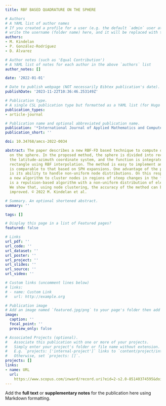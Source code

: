 ```yaml
---
title: RBF BASED QUADRATURE ON THE SPHERE

# Authors
# A YAML list of author names
# If you created a profile for a user (e.g. the default `admin` user at `content/authors/admin/`), 
# write the username (folder name) here, and it will be replaced with their full name and linked to their profile.
authors:
- M. Kindelan
- P. González-Rodríguez
- D. Álvarez

# Author notes (such as 'Equal Contribution')
# A YAML list of notes for each author in the above `authors` list
author_notes: []

date: '2022-01-01'

# Date to publish webpage (NOT necessarily Bibtex publication's date).
publishDate: '2023-11-22T10:36:46.253149Z'

# Publication type.
# A single CSL publication type but formatted as a YAML list (for Hugo requirements).
publication_types:
- article-journal

# Publication name and optional abbreviated publication name.
publication: '*International Journal of Applied Mathematics and Computer Science*'
publication_short: ''

doi: 10.34768/amcs-2022-0034

abstract: The paper describes a new RBF-FD based technique to compute quadrature weights
  on the sphere. In the proposed method, the sphere is divided into rectangles in
  the latitude-azimuth coordinate system, and the function is integrated over each
  rectangle using RBF interpolation. The method is easy to implement and its accuracy
  is comparable to that based on SPH expansions. One advantage of the proposed method
  is its ability to handle non-uniform node distributions. On this respect, we propose
  a new algorithm to cluster nodes in regions of steep changes in the function. It
  is a repulsion-based algorithm with a non-uniform distribution of electrical charges.
  We show that, using node clustering, the accuracy of the method can be significantly
  improved. © 2022 M. Kindelan et al.

# Summary. An optional shortened abstract.
summary: ''

tags: []

# Display this page in a list of Featured pages?
featured: false

# Links
url_pdf: ''
url_code: ''
url_dataset: ''
url_poster: ''
url_project: ''
url_slides: ''
url_source: ''
url_video: ''

# Custom links (uncomment lines below)
# links:
# - name: Custom Link
#   url: http://example.org

# Publication image
# Add an image named `featured.jpg/png` to your page's folder then add a caption below.
image:
  caption: ''
  focal_point: ''
  preview_only: false

# Associated Projects (optional).
#   Associate this publication with one or more of your projects.
#   Simply enter your project's folder or file name without extension.
#   E.g. `projects: ['internal-project']` links to `content/project/internal-project/index.md`.
#   Otherwise, set `projects: []`.
projects: []
links:
- name: URL
  url: 
    https://www.scopus.com/inward/record.uri?eid=2-s2.0-85140374595&doi=10.34768%2famcs-2022-0034&partnerID=40&md5=92e4f5d724886c561fcfb929e5649599
---
```


Add the **full text** or **supplementary notes** for the publication here using Markdown formatting.
